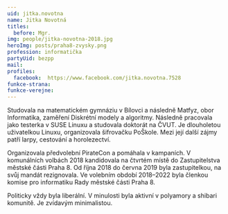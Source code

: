 ```yaml
---
uid: jitka.novotna
name: Jitka Novotná
titles:
  before: Mgr.
img: people/jitka-novotna-2018.jpg
heroImg: posts/praha8-zvysky.png
profession: informatička
partyUid: bezpp
mail:
profiles:
  facebook:  https://www.facebook.com/jitka.novotna.7528
funkce-strana:
funkce-verejne:
---
```


Studovala na matematickém gymnáziu v Bílovci a následně Matfyz, obor Informatika, zaměření Diskrétní modely a algoritmy. Následně pracovala jako testerka v SUSE Linuxu a studovala doktorát na ČVUT. Je dlouholetou uživatelkou Linuxu, organizovala šifrovačku PoŠkole. Mezi její další zájmy patří larpy, cestování a horolezectví.

Organizovala předvolební PirateCon a pomáhala v kampaních. V komunálních volbách 2018 kandidovala na čtvrtém místě do Zastupitelstva městské části Praha 8. Od října 2018 do června 2019 byla zastupitelkou, na svůj mandát rezignovala. Ve volebním období 2018–2022 byla členkou komise pro informatiku Rady městské části Praha 8. 

Politicky vždy byla liberální. V minulosti byla aktivní v polyamory a shibari komunitě. Je zvídavým minimalistou.

